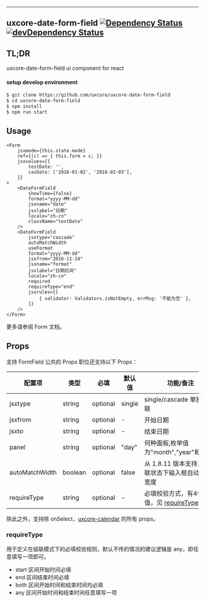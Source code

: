 ---

## uxcore-date-form-field [![Dependency Status](http://img.shields.io/david/uxcore/uxcore-date-form-field.svg?style=flat-square)](https://david-dm.org/uxcore/uxcore-date-form-field) [![devDependency Status](http://img.shields.io/david/dev/uxcore/uxcore-date-form-field.svg?style=flat-square)](https://david-dm.org/uxcore/uxcore-date-form-field#info=devDependencies) 

## TL;DR

uxcore-date-form-field ui component for react

#### setup develop environment

```sh
$ git clone https://github.com/uxcore/uxcore-date-form-field
$ cd uxcore-date-form-field
$ npm install
$ npm run start
```

## Usage

```
<Form
    jsxmode={this.state.mode}
    ref={(c) => { this.form = c; }}
    jsxvalues={{
        testDate: '',
        casDate: ['2016-01-02', '2016-02-03'],
    }}
>
    <DateFormField
        showTime={false}
        format="yyyy-MM-dd"
        jsxname="date"
        jsxlabel="日期"
        locale="zh-cn"
        className="testDate"
    />
    <DateFormField
        jsxtype="cascade"
        autoMatchWidth
        useFormat
        format="yyyy-MM-dd"
        jsxfrom="2016-11-24"
        jsxname="format"
        jsxlabel="日期区间"
        locale="zh-cn"
        required
        requireType="end"
        jsxrules={[
            { validator: Validators.isNotEmpty, errMsg: '不能为空' },
        ]}
    />
</Form>
```

更多请参阅 Form 文档。

## Props

支持 FormField 公共的 Props 职位还支持以下 Props：

| 配置项 | 类型 | 必填 | 默认值 | 功能/备注 |
|---|---|---|---|---|
|jsxtype|string|optional|single|single/cascade 单独、级联|
|jsxfrom|string|optional|-|开始日期|
|jsxto|string|optional|-|结束日期|
|panel|string|optional|"day"|何种面板,枚举值为"month","year"和"day"|
|autoMatchWidth|boolean|optional|false|从 1.8.11 版本支持，在级联状态下输入框自动匹配宽度|
|requireType|string|optional|-|必填校验方式，有4个可选值，见 [requireType](#requireType) 说明|

除此之外，支持除 onSelect，[uxcore-calendar](https://www.npmjs.com/package/uxcore-calendar) 的所有 props。

### requireType

用于定义在级联模式下的必填校验规则，默认不传的情况的建议逻辑是 any，即任意填写一项即可。

- start 区间开始时间必填
- end 区间结束时间必填
- both 区间开始时间和结束时间均必填
- any 区间开始时间和结束时间任意填写一项